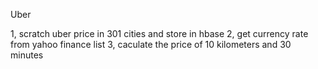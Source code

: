 Uber

1, scratch uber price in 301 cities and store in hbase
2, get currency rate from yahoo finance list
3, caculate the price of 10 kilometers and 30 minutes
